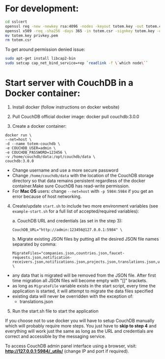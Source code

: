 # For development:

```bash
cd sslcert
openssl req -new -newkey rsa:4096 -nodes -keyout totem.key -out totem.csr
openssl x509 -req -sha256 -days 365 -in totem.csr -signkey totem.key -out fullchain.pem
mv totem.key privkey.pem
rm totem.csr
```

To get around permission denied issue: 
```bash
sudo apt-get install libcap2-bin
sudo setcap cap_net_bind_service=+ep `readlink -f \`which node\``
```

# Start server with CouchDB in a Docker container:

1. Install docker (follow instructions on docker website)

2. Pull  CouchDB official docker image:
docker pull couchdb:3.0.0

3. Create a docker container:
```
docker run \
--net=host \
-d --name totem-couchdb \
-e COUCHDB_USER=admin \
-e COUCHDB_PASSWORD=123456 \
-v /home/couchdb/data:/opt/couchdb/data \
couchdb:3.0.0
```
- Change username and use a more secure password
- Change `/home/couchdb/data` with the location of the CouchDB storage directory so that data remains persistent regardless of the docker container.Make sure CouchDB has read-write permission.
- For **Mac OS** users: change `--net=host` with `-p 5984:5984` if you get an error because of host networking.

4. Create/update `start.sh` to include two more environment variables (see `example-start.sh` for a full list of accepted/required variables):

    a. CouchDB URL and credentials (as set in the step 3):
    
    ```
    CouchDB_URL="http://admin:123456@127.0.0.1:5984" \
    ```

    b. Migrate existing JSON files by putting all the desired JSON file names separated by comma:

    ```
    MigrateFiles="companies.json,countries.json,faucet-requests.json,notification-receivers.json,notifications.json,projects.json,translations.json,users.json" \
    ```

  - any data that is migrated will be removed from the JSON file. After first time 
  migration all JSON files will become empty with "[]" brackets.
  - as long as `MigrateFile` variable exists in the start script, every time the application is started, it will attempt to migrate the data files specified
  - existing data will never be overridden with the exception of:
    - translations.json

5. Run the start.sh file to start the application

If you choose not to use docker you will have to setup CouchDB manually which will probably require more steps. You just have to **skip to step 4** and everything will work just the same as long as the URL and credentials are correct and accessible by the messaging service.

To access CouchDB admin panel interface using a browser, visit: **http://127.0.0.1:5984/_utils/** (change IP and port if required).